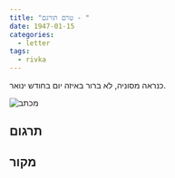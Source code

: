 ```yaml
---
title: "טרם תורגם - "
date: 1947-01-15
categories:
  - letter
tags:
  - rivka
---
```


כנראה מסוניה, לא ברור באיזה יום בחודש ינואר.

![מכתב](/pupko-papers/assets/images/1947-01-15-unknown-1.jpg)

## תרגום

## מקור
